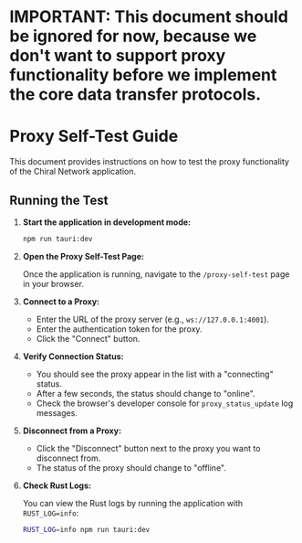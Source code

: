 # IMPORTANT: This document should be ignored for now, because we don't want to support proxy functionality before we implement the core data transfer protocols.

# Proxy Self-Test Guide

This document provides instructions on how to test the proxy functionality of the Chiral Network application.

## Running the Test

1.  **Start the application in development mode:**

    ```bash
    npm run tauri:dev
    ```

2.  **Open the Proxy Self-Test Page:**

    Once the application is running, navigate to the `/proxy-self-test` page in your browser.

3.  **Connect to a Proxy:**

    -   Enter the URL of the proxy server (e.g., `ws://127.0.0.1:4001`).
    -   Enter the authentication token for the proxy.
    -   Click the "Connect" button.

4.  **Verify Connection Status:**

    -   You should see the proxy appear in the list with a "connecting" status.
    -   After a few seconds, the status should change to "online".
    -   Check the browser's developer console for `proxy_status_update` log messages.

5.  **Disconnect from a Proxy:**

    -   Click the "Disconnect" button next to the proxy you want to disconnect from.
    -   The status of the proxy should change to "offline".

6.  **Check Rust Logs:**

    You can view the Rust logs by running the application with `RUST_LOG=info`:

    ```bash
    RUST_LOG=info npm run tauri:dev
    ```
